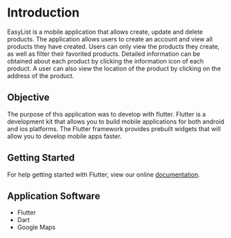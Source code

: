 # Introduction

EasyList is a mobile application that allows create, update and delete products. The application allows users to create an account and view all products they have created. Users can only view the products they create, as well as filter their favorited products. Detailed information can be obtained about each product by clicking the information icon of each product. A user can also view the location of the product by clicking on the address of the product.

## Objective

The purpose of this application was to develop with flutter. Flutter is a development kit that allows you to build mobile applications for both android and ios platforms. The Flutter framework provides prebuilt widgets that will allow you to develop mobile apps faster.   

## Getting Started

For help getting started with Flutter, view our online
[documentation](https://flutter.io/).

## Application Software
- Flutter 
- Dart
- Google Maps


